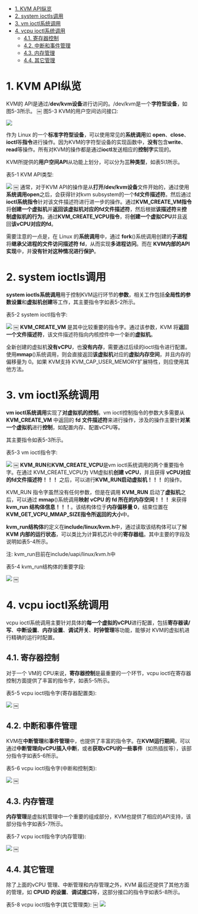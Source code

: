 
<!-- @import "[TOC]" {cmd="toc" depthFrom=1 depthTo=6 orderedList=false} -->

<!-- code_chunk_output -->

- [1. KVM API纵览](#1-kvm-api纵览)
- [2. system ioctls调用](#2-system-ioctls调用)
- [3. vm ioctl系统调用](#3-vm-ioctl系统调用)
- [4. vcpu ioctl系统调用](#4-vcpu-ioctl系统调用)
  - [4.1. 寄存器控制](#41-寄存器控制)
  - [4.2. 中断和事件管理](#42-中断和事件管理)
  - [4.3. 内存管理](#43-内存管理)
  - [4.4. 其它管理](#44-其它管理)

<!-- /code_chunk_output -->

# 1. KVM API纵览

KVM的 API是通过/**dev/kvm设备**进行访问的。/dev/kvm是一个**字符型设备**，如图5-3所示。
￼
图5-3 KVM的用户空间访问接口:

![](./images/2019-07-05-18-41-48.png)

作为 Linux 的一个**标准字符型设备**，可以使用常见的**系统调用**如 **open**、**close**、**ioctl**等**指令**进行操作。因为KVM的字符型设备的实现函数中，**没有**包含**write**、**read**等操作。所有对KVM的操作都是通过**ioctl**发送相应的**控制字**实现的。

KVM所提供的**用户空间API**从功能上划分，可以分为**三种类型**，如表5\1所示。

表5-1 KVM API类型:

![](./images/2019-07-05-18-42-39.png)
￼
通常，对于KVM API的操作是从**打开/dev/kvm设备**文件开始的，通过使用**系统调用open**之后，会获得针对kvm subsystem的一个**fd文件描述符**。然后通过**ioctl系统指令**针对该文件描述符进行进一步的操作。通过**KVM\_CREATE\_VM指令**将**创建一个虚拟机**并**返回该虚拟机对应的fd文件描述符**，然后根据**该描述符**来**控制虚拟机的行为**。通过**KVM\_CREATE\_VCPU指令**，将**创建一个虚拟CPU**并且返回**该vCPU对应的fd**。

需要注意的一点是，在 Linux 的**系统调用**中，通过 **fork**()系统调用创建的**子进程**将**继承父进程的文件访问描述符 fd**，从而实现**多进程访问**。而在 **KVM内部的API实现**中，并**没有针对这种情况进行保护**。

# 2. system ioctls调用

**system ioctls系统调用**用于控制KVM运行环节的**参数**，相关工作包括**全局性的参数设置**和**虚拟机创建**等工作，其主要指令字如表5\-2所示。

表5-2 system ioctl指令字:

![](./images/2019-07-05-18-44-42.png)
￼
**KVM\_CREATE\_VM** 是其中比较重要的指令字。通过该参数，KVM 将**返回一个文件描述符**，该文件描述符指向内核控件中一个新的**虚拟机**。

全新创建的虚拟机**没有vCPU**，也**没有内存**，需要通过后续的ioctl指令进行配置。使用**mmap**()系统调用，则会直接返回**该虚拟机**对应的**虚拟内存空间**，并且内存的偏移量为 0。如果 KVM支持 KVM\_CAP\_USER\_MEMORY扩展特性，则应使用其他方法。

# 3. vm ioctl系统调用

**vm ioctl系统调用**实现了**对虚拟机的控制**。vm ioctl控制指令的参数大多需要从 **KVM\_CREATE\_VM** 中返回的 **fd 文件描述符**来进行操作，涉及的操作主要针**对某一个虚拟机**进行**控制**，如配置内存、配置vCPU等。

其主要指令如表5\-3所示。

表5\-3 vm ioctl指令字:

![](./images/2019-07-05-18-45-49.png)
￼
**KVM\_RUN**和**KVM\_CREATE\_VCPU**是vm ioctl系统调用的两个重要指令字。在通过 KVM\_CREATE\_VCPU为 VM虚拟机**创建 vCPU**，并且获得 **vCPU对应的fd文件描述符！！！** 之后，可以进行**KVM\_RUN启动虚拟机！！！** 的操作。

KVM\_RUN 指令字虽然没有任何参数，但是在调用 **KVM\_RUN** 启动了**虚拟机**之后，可以通过 **mmap**()系统调用**映射 vCPU 的 fd 所在的内存空间！！！** 来获得**kvm\_run 结构体信息！！！**。该结构体位于**内存偏移量 0**，结束位置在 **KVM\_GET\_VCPU\_MMAP\_SIZE指令所返回的大小**中。

**kvm\_run结构体**的定义在**include/linux/kvm.h**中，通过读取该结构体可以了解 **KVM 内部的运行状态**，可以类比为计算机芯片中的**寄存器组**。其中主要的字段及说明如表5\-4所示。

注: kvm\_run目前在include/uapi/linux/kvm.h中

表5-4 kvm\_run结构体的重要字段:

![](./images/2019-07-05-18-46-50.png)
￼
# 4. vcpu ioctl系统调用

vcpu ioctl系统调用主要针对具体的**每一个虚拟的vCPU**进行配置，包括**寄存器读/写**、**中断设置**、**内存设置**、**调试开关**、**时钟管理**等功能，能够对 KVM的虚拟机进行精确的运行时配置。

## 4.1. 寄存器控制

对于一个 VM的 CPU来说，**寄存器控制**是最重要的一个环节，vcpu ioctl在寄存器控制方面提供了丰富的指令字，如表5-5所示。

表5-5 vcpu ioctl指令字(寄存器配置类):

![](./images/2019-07-05-20-47-33.png)
￼
## 4.2. 中断和事件管理

KVM在**中断管理**和**事件管理**中，也提供了丰富的指令字。在**KVM运行期间**，可以通过**中断管理向vCPU插入中断**，或者**获取vCPU的一些事件**（如热插拔等），该部分指令字如表5\-6所示。

表5-6 vcpu ioctl指令字(中断和控制类):

![](./images/2019-07-05-20-47-48.png)
￼
## 4.3. 内存管理

**内存管理**是虚拟机管理中一个重要的组成部分，KVM也提供了相应的API支持，该部分指令字如表5\-7所示。

表5\-7 vcpu ioctl指令字(内存管理):

![](./images/2019-07-05-20-48-17.png)
￼
## 4.4. 其它管理

除了上面的vCPU 管理、中断管理和内存管理之外，KVM 最后还提供了其他方面的管理，如 **CPUID 的设置**、**调试接口**等，这部分接口的指令字如表5\-8所示。

表5-8 vcpu ioctl指令字(其它管理类):
￼
![](./images/2019-07-05-20-48-54.png)